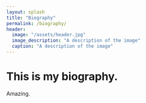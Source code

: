 ```yaml
---
layout: splash
title: "Biography"
permalink: /biography/
header:
  image: "/assets/header.jpg"
  image_description: "A description of the image"
  caption: "A description of the image"
---
```


# This is my biography.

Amazing.
